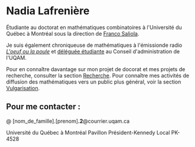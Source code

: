 # Nadia Lafrenière

Étudiante au doctorat en mathématiques combinatoires à l'Université du Québec à Montréal sous la direction de [Franco Saliola](http://lacim.uqam.ca/~saliola/).

Je suis également chroniqueuse de mathématiques à l'émissionde radio [_L'oeuf ou la poule_](loeufoulapoule.org) et [déléguée étudiante](ca-uqam.info) au Conseil  d'administration de l'UQAM.

Pour en connaître davantage sur mon projet de docorat et mes projets de recherche, consulter la section [Recherche](). Pour connaître mes activités de diffusion des mathématiques vers un public plus général, voir la section [Vulgarisation]().

## Pour me contacter :

@ [nom_de_famille].[prenom]**.2**@courrier.uqam.ca

Université du Québec à Montréal
Pavillon Président-Kennedy
Local PK-4528
